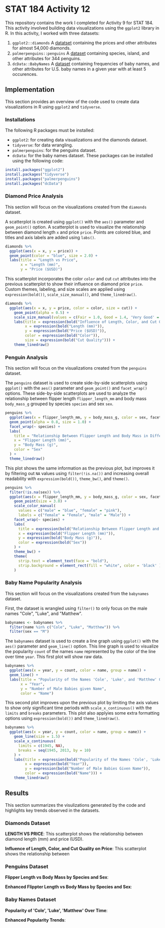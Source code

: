 # STAT 184 Activity 12
This repository contains the work I completed for Activity 9 for STAT 184. This activity involved building data visualizations using the `ggplot2` library in R. In this activity, I worked with three datasets:
1. `ggplot2::diamonds` A [datatset](https://ggplot2.tidyverse.org/reference/diamonds.html) containing the prices and other attributes for almost 54,000 diamonds.
2. `palmerpenguins::penguins` A [dataset](https://allisonhorst.github.io/palmerpenguins/) containing species, island, and other attributes for 344 penguins.
3. `dcData::BabyNames` A [dataset](https://github.com/mdbeckman/dcData) containing frequencies of baby names, and other attributes for U.S. baby names in a given year with at least 5 occurences.
## Implementation
This section provides an overview of the code used to create data visualizations in R using `ggplot2` and `tidyverse`.
### Installations
The following R packages must be installed:
- `ggplot2`: for creating data visualizations and the diamonds dataset.
- `tidyverse`: for data wrangling.
- `palmerpenguins`: for the penguins dataset.
- `dcData`: for the baby names dataset.
These packages can be installed using the following code:
```R
install.packages("ggplot2")
install.packages("tidyverse")
install.packages("palmerpenguins")
install.packages("dcData")
```
### Diamond Price Analysis
This section will focus on the visualizations created from the `diamonds` dataset.

A scatterplot is created using `ggplot()` with the `aes()` parameter and `geom_point()` option. A scatterplot is used to visualize the relationship between diamond length `x` and price `price`. Points are colored blue, and titles and axis labels are added using `labs()`.
```R
diamonds %>%
  ggplot(aes(x = x, y = price)) +
  geom_point(color = "blue", size = 2.0) +
  labs(title = "Length vs Price", 
       x = "Length (mm)", 
       y = "Price ($USD)")
```
This scatterplot incorporates the color `color` and cut `cut` attributes into the previous scatterplot to show their influence on diamond price `price`. Custom themes, labeling, and size scales are applied using `expression(bold())`, `scale_size_manual()`, and `theme_linedraw()`.
```R
diamonds %>%
  ggplot(aes(x = x, y = price, color = color, size = cut)) +
    geom_point(alpha = 0.5) +
    scale_size_manual(values = c(Fair = 1.0, Good = 1.4, 'Very Good' = 1.8, Premium = 2.2, Ideal = 2.6)) + 
    labs(title = expression(bold("Influence of Length, Color, and Cut Quality on Diamond Price")), 
         x = expression(bold("Length (mm)")), 
         y = expression(bold("Price ($USD)")), 
         color = expression(bold("Color")), 
         size = expression(bold("Cut Quality"))) + 
    theme_linedraw()
```
### Penguin Analysis
This section will focus on the visualizations created from the `penguins` dataset.

The `penguins` dataset is used to create side-by-side scatterplots using `ggplot()` with the `aes()` parameter and `geom_point()` and `facet_wrap()` options. These side-by-side scatterplots are used to analyze the relationship between flipper length `flipper_length_mm` and body mass `body_mass_g` grouped by species `species` and sex `sex`.
```R
penguins %>%
  ggplot(aes(x = flipper_length_mm, y = body_mass_g, color = sex, facet)) +
  geom_point(alpha = 0.8, size = 1.0) +
  facet_wrap(~ species) + 
  labs(
    title = "Relationship Between Flipper Length and Body Mass in Different Penguin Species by Sex",
    x = "Flipper Length (mm)",
    y = "Body Mass (g)",
    color = "Sex"
  ) + 
  theme_linedraw()
```
This plot shows the same information as the previous plot, but improves it by filtering out `NA` values using `filter(!is.na())` and increasing overall readability with `expression(bold())`, `theme_bw()`, and `theme()`.
```R
penguins %>%
  filter(!is.na(sex)) %>%
  ggplot(aes(x = flipper_length_mm, y = body_mass_g, color = sex, facet)) +
    geom_point(size = 3.0) +
    scale_color_manual(
      values = c("male" = "blue", "female" = "pink"),
      labels = c("female" = "Female", "male" = "Male")) +
    facet_wrap(~ species) + 
    labs(
      title = expression(bold("Relationship Between Flipper Length and Body Mass in Different Penguin Species by Sex")),
      x = expression(bold("Flipper Length (mm)")),
      y = expression(bold("Body Mass (g)")),
      color = expression(bold("Sex"))
    ) + 
    theme_bw() +
    theme(
      strip.text = element_text(face = "bold"),
      strip.background = element_rect(fill = "white", color = 'black' )
    )
```
### Baby Name Popularity Analysis
This section will focus on the visualizations created from the `babynames` dataset.

First, the dataset is wrangled using `filter()` to only focus on the male names "Cole", "Luke", and "Matthew".
```R
babynames <- babynames %>%
  filter(name %in% c("Cole", "Luke", "Matthew")) %>%
  filter(sex == "M")
```
The `babynames` dataset is used to create a line graph using `ggplot()` with the `aes()` parameter and `geom_line()` option. This line graph is used to visualize the popularity `count` of the names `name` represented by the color of the line over time `year`. This first plot will show raw data.
```R
babynames %>%
  ggplot(aes(x = year, y = count, color = name, group = name)) +
  geom_line() + 
  labs(title = "Popularity of the Names 'Cole', 'Luke', and 'Matthew' Over Time",
       x = "Year",
       y = "Number of Male Babies given Name",
       color = "Name")
```
This second plot improves upon the previous plot by limiting the axis values to show only significant time periods with `scale_x_continuous()` with the `limits` and `breaks` parameters. This plot also applyies some extra formatting options using `expression(bold())` and `theme_linedraw()`.
```R
babynames %>%
  ggplot(aes(x = year, y = count, color = name, group = name)) +
    geom_line(size = 1.5) + 
    scale_x_continuous(
      limits = c(1945, NA),
      breaks = seq(1945, 2013, by = 10)
    ) +
    labs(title = expression(bold("Popularity of the Names 'Cole', 'Luke', and 'Matthew' Over Time")),
         x = expression(bold("Year")),
         y = expression(bold("Number of Male Babies Given Name")),
         color = expression(bold("Name"))) +
    theme_linedraw()
```
## Results
This section summarizes the visulizations generated by the code and highlights key trends observed in the datasets.

### Diamonds Dataset

**LENGTH VS PRICE**: This scatterplot shows the relationship between diamond length (mm) and price (USD).

**Influence of Length, Color, and Cut Quality on Price**: This scatterplot shows the relationship between 

### Penguins Dataset

**Flipper Length vs Body Mass by Species and Sex**:

**Enhanced Flippter Length vs Body Mass by Species and Sex**:

### Baby Names Dataset

**Popularity of 'Cole', 'Luke', 'Matthew' Over Time**:

**Enhanced Popularity Trends**:




